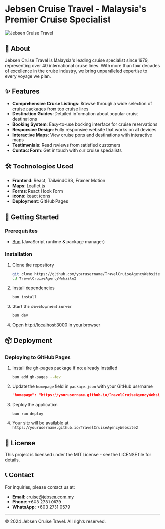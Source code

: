 # Jebsen Cruise Travel - Malaysia's Premier Cruise Specialist

![Jebsen Cruise Travel](https://images.unsplash.com/photo-1548574505-5e239809ee19?ixlib=rb-4.0.3&ixid=M3wxMjA3fDB8MHxwaG90by1wYWdlfHx8fGVufDB8fHx8fA%3D%3D&auto=format&fit=crop&w=1964&q=80)

## 🚢 About

Jebsen Cruise Travel is Malaysia's leading cruise specialist since 1979, representing over 40 international cruise lines. With more than four decades of excellence in the cruise industry, we bring unparalleled expertise to every voyage we plan.

## ✨ Features

- **Comprehensive Cruise Listings**: Browse through a wide selection of cruise packages from top cruise lines
- **Destination Guides**: Detailed information about popular cruise destinations
- **Booking System**: Easy-to-use booking interface for cruise reservations
- **Responsive Design**: Fully responsive website that works on all devices
- **Interactive Maps**: View cruise ports and destinations with interactive maps
- **Testimonials**: Read reviews from satisfied customers
- **Contact Form**: Get in touch with our cruise specialists

## 🛠️ Technologies Used

- **Frontend**: React, TailwindCSS, Framer Motion
- **Maps**: Leaflet.js
- **Forms**: React Hook Form
- **Icons**: React Icons
- **Deployment**: GitHub Pages

## 🚀 Getting Started

### Prerequisites

- [Bun](https://bun.sh/) (JavaScript runtime & package manager)

### Installation

1. Clone the repository
   ```bash
   git clone https://github.com/yourusername/TravelCruiseAgencyWebsite2.git
   cd TravelCruiseAgencyWebsite2
   ```

2. Install dependencies
   ```bash
   bun install
   ```

3. Start the development server
   ```bash
   bun dev
   ```

4. Open [http://localhost:3000](http://localhost:3000) in your browser

## 📦 Deployment

### Deploying to GitHub Pages

1. Install the gh-pages package if not already installed
   ```bash
   bun add gh-pages --dev
   ```

2. Update the `homepage` field in `package.json` with your GitHub username
   ```json
   "homepage": "https://yourusername.github.io/TravelCruiseAgencyWebsite2"
   ```

3. Deploy the application
   ```bash
   bun run deploy
   ```

4. Your site will be available at `https://yourusername.github.io/TravelCruiseAgencyWebsite2`

## 📝 License

This project is licensed under the MIT License - see the LICENSE file for details.

## 📞 Contact

For inquiries, please contact us at:

- **Email**: cruise@jebsen.com.my
- **Phone**: +603 2731 0579
- **WhatsApp**: +603 2731 0579

---

&copy; 2024 Jebsen Cruise Travel. All rights reserved.
